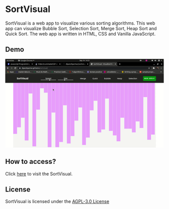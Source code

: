 # SortVisual

SortVisual is a web app to visualize various sorting algorithms. This web app can visualize Bubble Sort, Selection Sort, Merge Sort, Heap Sort and Quick Sort. The web app is written in HTML, CSS and Vanilla JavaScript.

## Demo
![Demo](demo/demo.gif)

## How to access?
Click [here](https://dipanshparmar.github.io/sortvisual) to visit the SortVisual.

## License
SortVisual is licensed under the [AGPL-3.0 License](https://choosealicense.com/licenses/agpl-3.0/)
